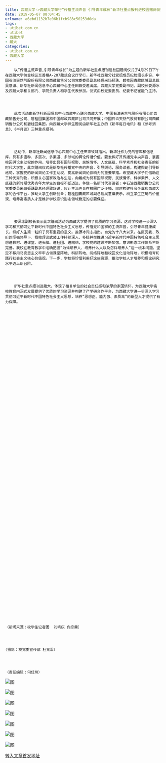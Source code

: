 ```yaml
---
title: 西藏大学->西藏大学举行“传播主流声音 引导青年成长”新华社重点报刊进校园赠阅仪式 | utibet.com.cn
date: 2019-05-07 00:04:45
urlname: a6ebd1132b7e06b1fcb983c50253d0da
tags: 
- utibet.com.cn
- utibet
- 西藏大学
- 藏大
categories:
- utibet.com.cn
- 西藏大学
---
```




	    以“传播主流声音,引导青年成长”为主题的新华社重点报刊进校园赠阅仪式于4月29日下午在西藏大学纳金校区至善楼A-207藏式会议厅举行，新华社西藏分社党组成员纪检组长多穷、中国石油天然气股份有限公司西藏销售分公司党委委员副总经理米玛顿珠、碧桂园青藏区域副总裁吴意谦、新华社新闻信息中心西藏中心主任田锋受邀出席，西藏大学党委副书记、副校长娄源冰及西藏大学相关部门、学院负责人和学生代表参加。仪式由校党委委员、纪委书记崔能飞主持。



	    此次活动由新华社新闻信息中心西藏中心联合西藏大学、中国石油天然气股份有限公司西藏销售分公司、碧桂园集团和中国邮政西藏区公司共同开展；中国石油天然气股份有限公司西藏销售分公司和碧桂园集团，向西藏大学师生赠阅由新华社主办的《新华每日电讯》和《参考消息》、《半月谈》三种重点报刊。



	    活动中，新华社新闻信息中心西藏中心主任田锋致辞指出，新华社作为党的智库和信息库，具有多语种、多层次、多渠道、多领域的舆论传播价值，要发挥好其传播党中央声音、掌握校园舆论主动权的作用，培养出具有国际视野、民族情怀、人文底蕴、科学素养和社会责任的新时代大学生，此次赠阅仪式是新华社传播党中央的声音，引导舆论，服务读者，构建舆论引导新格局，掌握党的新闻舆论工作主动权，提高新闻舆论影响力的重要举措。希望藏大学子们借助这三种优秀刊物，积极关心国家政治与生活，向着成为具有国际视野、民族情怀、科学素养、人文底蕴的新时期优秀青年大学生的目标不断迈进，争做一名新时代奋进者；中石油西藏销售分公司党委委员米玛顿珠副总经理致辞说，应让主流声音在校园广泛传播，同时构建社会企业和西藏大学的合作平台，推动大学生创新创业；碧桂园青藏区域副总裁吴意谦表示，树立学生正确的价值观、培养高素质人才是维护学校意识形态领域稳定的必要保证。



	    娄源冰副校长表示此次赠阅活动为西藏大学提供了优质的学习资源，这对学校进一步深入学习和贯彻习近平新时代中国特色社会主义思想，传播党和国家的主流声音，引导青年健康成长，扣好人生第一粒扣子具有重要的意义。娄源冰同志指出，自党的十八大以来，在区党委、政府的坚强领导下，我校理论武装工作持续深入，多措并举推进习近平新时代中国特色社会主义思想进教材、进课堂、进头脑、进社团、进网络，学校党的建设不断加强，意识形态工作体系不断完善。我校在教育教学中准确把握“为谁培养人、培养什么人以及怎样培养人”这一根本问题，坚定不移用马克思主义牢牢占领课堂阵地、科研阵地、网络阵地和校园文化活动阵地，积极培育和践行社会主义核心价值观。下一步，学校将珍惜利用好这些资源，推动学校人才培养和理论研究水平迈上新台阶。



	    新华社重点报刊进藏大，体现了相关单位的社会责任感和浓厚的家国情怀，为西藏大学高校教育内涵式发展提供了优质的学习资源并构建了产学研合作平台，为西藏大学进一步深入学习贯彻习近平新时代中国特色社会主义思想，培养“思想正、能力强、素质高”的新型人才提供了有力保障。



	 



	



	 



	



	 



	



	 



	



	 



	



	 



	



	 



	



	（新闻来源：校学生记者团  刘哓庆 向彦霖）



	(摄影：校党委宣传部 杜兆军）



	（责任编辑：何佳玲）

![图](http://www.utibet.edu.cn/public/images/06ZD361316.jpg)

![图](http://www.utibet.edu.cn/public/images/05ZD361263.jpg)

![图](http://www.utibet.edu.cn/public/images/04ZD361253.jpg)

![图](http://www.utibet.edu.cn/public/images/03ZD361285.jpg)

![图](http://www.utibet.edu.cn/public/images/02ZD361270.jpg)

![图](http://www.utibet.edu.cn/public/images/01ZD361267.jpg)

![图](http://www.utibet.edu.cn/public/images/01ZD361328.jpg)

[转入文章首发地址](http://www.utibet.edu.cn/news/article_3_5_14905.html)